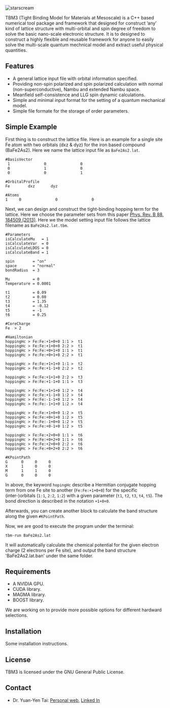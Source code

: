 ![starscream](https://raw.githubusercontent.com/TDIV/TBM3/master/icon/icon.png)

TBM3 (Tight Binding Model for Materials at Mesoscale) is a C++ based numerical tool package and framework that designed for construct ‘any’ kind of lattice structure with multi-orbital and spin degree of freedom to solve the basic nano-scale electronic structure. It is to designed to construct a highly flexible and reusable framework for anyone to easily solve the multi-scale quantum mechnical model and extract useful physical quantities.

## Features

- A general lattice input file with orbital information specified.
- Providing non-spin polarized and spin polarized calculation with normal (non-superconductive), Nambu and extended Nambu space.
- Meanfield self-consistence and LLG spin dynamic calculations.
- Simple and minimal input format for the setting of a quantum mechanical model.
- Simple file formate for the storage of order parameters.

## Simple Example

First thing is to construct the lattice file. Here is an example for a single site Fe atom with two orbitals (dxz & dyz) for the iron based compound (BaFe2As2). Here we name the lattice input file as `BaFe2As2.lat`.

```
#BasisVector
 1               0               0              
 0               1               0              
 0               0               1              

#OrbitalProfile
Fe        dxz       dyz       

#Atoms
1     0               0               0      
```

Next, we can design and construct the tight-binding hopping term for the lattice. Here we choose the parameter sets from this paper [Phys. Rev. B 88, 184509 (2013)](http://journals.aps.org/prb/abstract/10.1103/PhysRevB.88.184509). Here we the model setting input file follows the lattice filename as `BaFe2As2.lat.tbm`.

```
#Parameters
isCalculateMu	= 1
isCalculateVar 	= 0
isCalculateLDOS	= 0
isCalculateBand	= 1

spin		= "on"
space		= "normal"
bondRadius	= 3

Mu			= 0
Temperature	= 0.0001

t1			= 0.09
t2			= 0.08
t3			= 1.35
t4			= -0.12
t5			= -1
t6			= 0.25

#CoreCharge
Fe	> 2

#Hamiltonian
hoppingHc > Fe:Fe:+1+0+0 1:1 >  t1
hoppingHc > Fe:Fe:+1+0+0 2:2 >  t1
hoppingHc > Fe:Fe:+0+1+0 1:1 >  t1
hoppingHc > Fe:Fe:+0+1+0 2:2 >  t1

hoppingHc > Fe:Fe:+1+1+0 1:1 >  t2
hoppingHc > Fe:Fe:+1-1+0 2:2 >  t2

hoppingHc > Fe:Fe:+1+1+0 2:2 >  t3
hoppingHc > Fe:Fe:+1-1+0 1:1 >  t3

hoppingHc > Fe:Fe:+1+1+0 1:2 >  t4
hoppingHc > Fe:Fe:+1-1+0 1:2 >  t4
hoppingHc > Fe:Fe:-1-1+0 1:2 >  t4
hoppingHc > Fe:Fe:-1+1+0 1:2 >  t4

hoppingHc > Fe:Fe:+1+0+0 1:2 >  t5
hoppingHc > Fe:Fe:+0+1+0 1:2 >  t5
hoppingHc > Fe:Fe:-1+0+0 1:2 >  t5
hoppingHc > Fe:Fe:+0-1+0 1:2 >  t5

hoppingHc > Fe:Fe:+2+0+0 1:1 >  t6
hoppingHc > Fe:Fe:+0+2+0 1:1 >  t6
hoppingHc > Fe:Fe:+2+0+0 2:2 >  t6
hoppingHc > Fe:Fe:+0+2+0 2:2 >  t6

#KPointPath
G      0     0     0    
X      1     0     0    
M      1     1     0    
G      0     0     0    
```

In above, the keyword `hopingHc` describe a Hermitian conjugate hopping term from one Fe site to another (`Fe:Fe:+1+0+0`) for the specific (inter-)orbitals (`1:1`, `2:2`, `1:2`) with a given parameter (`t1`, `t2`, `t3`, `t4`, `t5`). The bond direction is described in the notation `+1+0+0`.

Afterwards, you can create another block to calculate the band structure along the given `#KPointPath`.

Now, we are good to execute the program under the terminal:

```
tbm-run BaFe2As2.lat
```

It will automatically calculate the chemical potential for the given electron charge (2 electrons per Fe site), and output the band structure 'BaFe2As2.lat.ban' under the same folder.

## Requirements
- A NVIDIA GPU.
- CUDA library.
- MAGMA library.
- BOOST library.

We are working on to provide more possible options for different hardward selections.

## Installation

Some installation instructions.

## License

TBM3 is licensed under the GNU General Public License.

## Contact

- Dr. Yuan-Yen Tai: [Personal web](http://dr-tai.net), [Linked In](https://www.linkedin.com/in/yuan-yen-tai-5652ab112)

